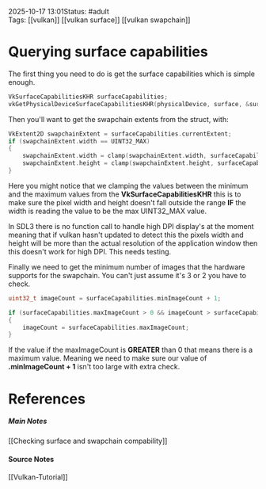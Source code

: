 2025-10-17 13:01Status: #adult  
Tags: [[vulkan]] [[vulkan surface]] [[vulkan swapchain]]
# Querying surface capabilities

The first thing you need to do is get the surface capabilities which is simple enough.

```c++
VkSurfaceCapabilitiesKHR surfaceCapabilities;
vkGetPhysicalDeviceSurfaceCapabilitiesKHR(physicalDevice, surface, &surfaceCapabilities);
```

Then you'll want to get the swapchain extents from the struct, with:

```c++
VkExtent2D swapchainExtent = surfaceCapabilities.currentExtent;
if (swapchainExtent.width == UINT32_MAX)
{
	swapchainExtent.width = clamp(swapchainExtent.width, surfaceCapabilities.minImageExtent.width, surfaceCapabilities.maxImageExtent.width);
	swapchainExtent.height = clamp(swapchainExtent.height, surfaceCapabilities.minImageExtent.height, surfaceCapabilities.maxImageExtent.height);
}
```

Here you might notice that we clamping the values between the minimum and the maximum values from the **VkSurfaceCapabilitiesKHR** this is to make sure the pixel width and height doesn't fall outside the range **IF** the width is reading the value to be the max UINT32_MAX value.

In SDL3 there is no function call to handle high DPI display's at the moment meaning that if vulkan hasn't updated to detect this the pixels width and height will be more than the actual resolution of the application window then this doesn't work for high DPI. This needs testing.

Finally we need to get the minimum number of images that the hardware supports for the swapchain. You can't just assume it's 3 or 2 you have to check. 

```c++
uint32_t imageCount = surfaceCapabilities.minImageCount + 1;

if (surfaceCapabilities.maxImageCount > 0 && imageCount > surfaceCapabilities.maxImageCount)
{
	imageCount = surfaceCapabilities.maxImageCount;
}
```

If the value if the maxImageCount is **GREATER** than 0 that means there is a maximum value. Meaning we need to make sure our value of **.minImageCount + 1** isn't too large with extra check.
# References
##### Main Notes
[[Checking surface and swapchain compability]]
#### Source Notes
[[Vulkan-Tutorial]]